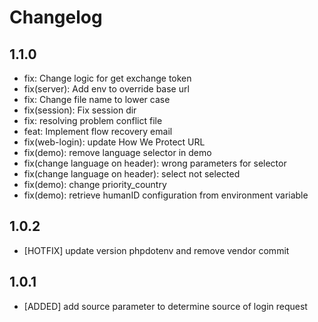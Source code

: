 # Changelog

## 1.1.0

- fix: Change logic for get exchange token
- fix(server): Add env to override base url
- fix: Change file name to lower case
- fix(session): Fix session dir
- fix: resolving problem conflict file
- feat: Implement flow recovery email
- fix(web-login): update How We Protect URL
- fix(demo): remove language selector in demo
- fix(change language on header): wrong parameters for selector
- fix(change language on header): select not selected
- fix(demo): change priority_country
- fix(demo): retrieve humanID configuration from environment variable

## 1.0.2

- [HOTFIX] update version phpdotenv and remove vendor commit

## 1.0.1

- [ADDED] add source parameter to determine source of login request
